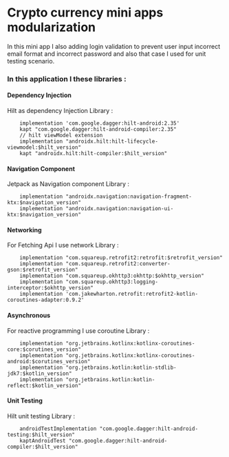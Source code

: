 # Crypto currency mini apps modularization

In this mini app I also adding login validation to prevent user input incorrect email format and incorrect password and also that case I used for unit testing scenario.

### In this application I these libraries :

#### Dependency Injection
Hilt as dependency Injection
Library :
```
    implementation 'com.google.dagger:hilt-android:2.35'
    kapt "com.google.dagger:hilt-android-compiler:2.35"
    // hilt viewModel extension
    implementation "androidx.hilt:hilt-lifecycle-viewmodel:$hilt_version"
    kapt "androidx.hilt:hilt-compiler:$hilt_version"
```

####  Navigation Component
Jetpack as Navigation component
Library :
```
    implementation "androidx.navigation:navigation-fragment-ktx:$navigation_version"
    implementation "androidx.navigation:navigation-ui-ktx:$navigation_version"
```
####  Networking
For Fetching Api I use network
Library :
```
    implementation "com.squareup.retrofit2:retrofit:$retrofit_version"
    implementation "com.squareup.retrofit2:converter-gson:$retrofit_version"
    implementation "com.squareup.okhttp3:okhttp:$okhttp_version"
    implementation "com.squareup.okhttp3:logging-interceptor:$okhttp_version"
    implementation 'com.jakewharton.retrofit:retrofit2-kotlin-coroutines-adapter:0.9.2'
```

#### Asynchronous
For reactive programming I use coroutine
Library :
```
    implementation "org.jetbrains.kotlinx:kotlinx-coroutines-core:$corutines_version"
    implementation "org.jetbrains.kotlinx:kotlinx-coroutines-android:$corutines_version"
    implementation "org.jetbrains.kotlin:kotlin-stdlib-jdk7:$kotlin_version"
    implementation "org.jetbrains.kotlin:kotlin-reflect:$kotlin_version"
```

####  Unit Testing
Hilt unit testing
Library :
```
    androidTestImplementation "com.google.dagger:hilt-android-testing:$hilt_version"
    kaptAndroidTest "com.google.dagger:hilt-android-compiler:$hilt_version"
```
